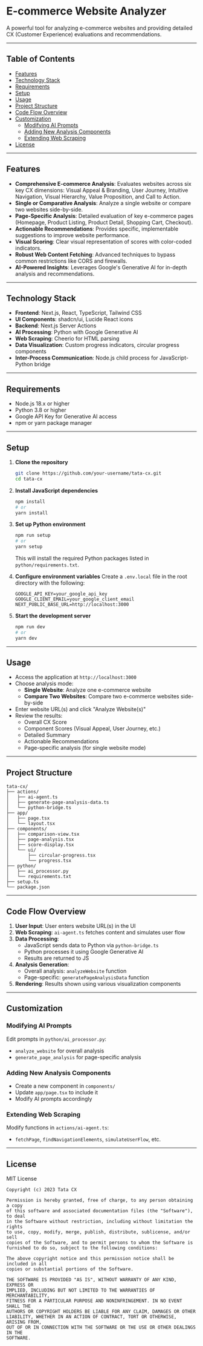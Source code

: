 # E-commerce Website Analyzer

A powerful tool for analyzing e-commerce websites and providing detailed CX (Customer Experience) evaluations and recommendations.

---

## Table of Contents

- [Features](#features)
- [Technology Stack](#technology-stack)
- [Requirements](#requirements)
- [Setup](#setup)
- [Usage](#usage)
- [Project Structure](#project-structure)
- [Code Flow Overview](#code-flow-overview)
- [Customization](#customization)
  - [Modifying AI Prompts](#modifying-ai-prompts)
  - [Adding New Analysis Components](#adding-new-analysis-components)
  - [Extending Web Scraping](#extending-web-scraping)
- [License](#license)

---

## Features

- **Comprehensive E-commerce Analysis**: Evaluates websites across six key CX dimensions: Visual Appeal & Branding, User Journey, Intuitive Navigation, Visual Hierarchy, Value Proposition, and Call to Action.
- **Single or Comparative Analysis**: Analyze a single website or compare two websites side-by-side.
- **Page-Specific Analysis**: Detailed evaluation of key e-commerce pages (Homepage, Product Listing, Product Detail, Shopping Cart, Checkout).
- **Actionable Recommendations**: Provides specific, implementable suggestions to improve website performance.
- **Visual Scoring**: Clear visual representation of scores with color-coded indicators.
- **Robust Web Content Fetching**: Advanced techniques to bypass common restrictions like CORS and firewalls.
- **AI-Powered Insights**: Leverages Google's Generative AI for in-depth analysis and recommendations.

---

## Technology Stack

- **Frontend**: Next.js, React, TypeScript, Tailwind CSS
- **UI Components**: shadcn/ui, Lucide React icons
- **Backend**: Next.js Server Actions
- **AI Processing**: Python with Google Generative AI
- **Web Scraping**: Cheerio for HTML parsing
- **Data Visualization**: Custom progress indicators, circular progress components
- **Inter-Process Communication**: Node.js child process for JavaScript-Python bridge

---

## Requirements

- Node.js 18.x or higher
- Python 3.8 or higher
- Google API Key for Generative AI access
- npm or yarn package manager

---

## Setup

1. **Clone the repository**
   ```bash
   git clone https://github.com/your-username/tata-cx.git
   cd tata-cx
   ```

2. **Install JavaScript dependencies**
   ```bash
   npm install
   # or
   yarn install
   ```

3. **Set up Python environment**
   ```bash
   npm run setup
   # or
   yarn setup
   ```
   This will install the required Python packages listed in `python/requirements.txt`.

4. **Configure environment variables**
   Create a `.env.local` file in the root directory with the following:
   ```env
   GOOGLE_API_KEY=your_google_api_key
   GOOGLE_CLIENT_EMAIL=your_google_client_email
   NEXT_PUBLIC_BASE_URL=http://localhost:3000
   ```

5. **Start the development server**
   ```bash
   npm run dev
   # or
   yarn dev
   ```

---

## Usage

- Access the application at `http://localhost:3000`
- Choose analysis mode:
  - **Single Website**: Analyze one e-commerce website
  - **Compare Two Websites**: Compare two e-commerce websites side-by-side
- Enter website URL(s) and click "Analyze Website(s)"
- Review the results:
  - Overall CX Score
  - Component Scores (Visual Appeal, User Journey, etc.)
  - Detailed Summary
  - Actionable Recommendations
  - Page-specific analysis (for single website mode)

---

## Project Structure

```
tata-cx/
├── actions/
│   ├── ai-agent.ts
│   ├── generate-page-analysis-data.ts
│   └── python-bridge.ts
├── app/
│   ├── page.tsx
│   └── layout.tsx
├── components/
│   ├── comparison-view.tsx
│   ├── page-analysis.tsx
│   ├── score-display.tsx
│   └── ui/
│       ├── circular-progress.tsx
│       └── progress.tsx
├── python/
│   ├── ai_processor.py
│   └── requirements.txt
├── setup.ts
└── package.json
```

---

## Code Flow Overview

1. **User Input**: User enters website URL(s) in the UI
2. **Web Scraping**: `ai-agent.ts` fetches content and simulates user flow
3. **Data Processing**:
   - JavaScript sends data to Python via `python-bridge.ts`
   - Python processes it using Google Generative AI
   - Results are returned to JS
4. **Analysis Generation**:
   - Overall analysis: `analyzeWebsite` function
   - Page-specific: `generatePageAnalysisData` function
5. **Rendering**: Results shown using various visualization components

---

## Customization

### Modifying AI Prompts
Edit prompts in `python/ai_processor.py`:
- `analyze_website` for overall analysis
- `generate_page_analysis` for page-specific analysis

### Adding New Analysis Components
- Create a new component in `components/`
- Update `app/page.tsx` to include it
- Modify AI prompts accordingly

### Extending Web Scraping
Modify functions in `actions/ai-agent.ts`:
- `fetchPage`, `findNavigationElements`, `simulateUserFlow`, etc.

---

## License

MIT License

```
Copyright (c) 2023 Tata CX

Permission is hereby granted, free of charge, to any person obtaining a copy
of this software and associated documentation files (the "Software"), to deal
in the Software without restriction, including without limitation the rights
to use, copy, modify, merge, publish, distribute, sublicense, and/or sell
copies of the Software, and to permit persons to whom the Software is
furnished to do so, subject to the following conditions:

The above copyright notice and this permission notice shall be included in all
copies or substantial portions of the Software.

THE SOFTWARE IS PROVIDED "AS IS", WITHOUT WARRANTY OF ANY KIND, EXPRESS OR
IMPLIED, INCLUDING BUT NOT LIMITED TO THE WARRANTIES OF MERCHANTABILITY,
FITNESS FOR A PARTICULAR PURPOSE AND NONINFRINGEMENT. IN NO EVENT SHALL THE
AUTHORS OR COPYRIGHT HOLDERS BE LIABLE FOR ANY CLAIM, DAMAGES OR OTHER
LIABILITY, WHETHER IN AN ACTION OF CONTRACT, TORT OR OTHERWISE, ARISING FROM,
OUT OF OR IN CONNECTION WITH THE SOFTWARE OR THE USE OR OTHER DEALINGS IN THE
SOFTWARE.
```